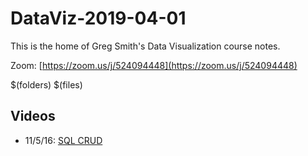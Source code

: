 # DataViz-2019-04-01

This is the home of Greg Smith's Data Visualization course notes.

Zoom: [https://zoom.us/j/524094448](https://zoom.us/j/524094448)

$(folders)
$(files)

## Videos

* 11/5/16: [SQL CRUD](https://codingbootcamp.hosted.panopto.com/Panopto/Pages/Viewer.aspx?id=6faac61d-245d-4a13-90fa-aafd0017b545)
<!--stackedit_data:
eyJoaXN0b3J5IjpbMTU1ODYwODk3MiwyMDk1MzU3ODE3XX0=
-->